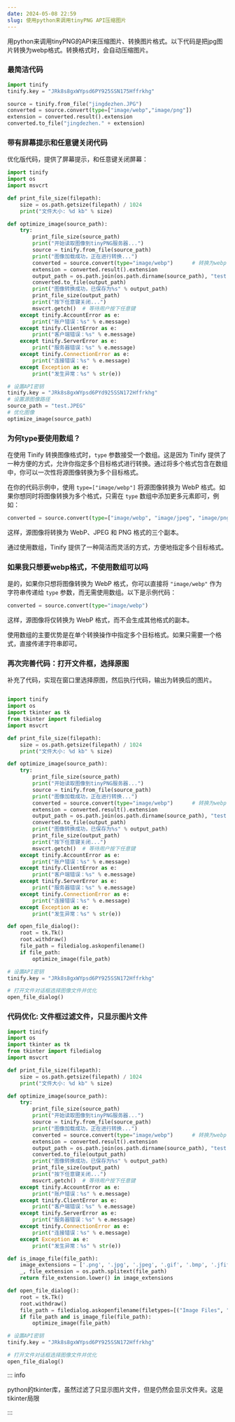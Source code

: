 ```yaml
---
date: 2024-05-08 22:59
slug: 使用python来调用tinyPNG API压缩图片
---
```


用python来调用tinyPNG的API来压缩图片、转换图片格式。以下代码是把jpg图片转换为webp格式。转换格式时，会自动压缩图片。

### 最简洁代码

```python
import tinify
tinify.key = "JRk8s8gxWYpsd6PY925SSN175Hffrkhg"

source = tinify.from_file("jingdezhen.JPG")
converted = source.convert(type=["image/webp","image/png"])
extension = converted.result().extension
converted.to_file("jingdezhen." + extension)	
```

<!-- truncate -->

### 带有屏幕提示和任意键关闭代码

优化版代码，提供了屏幕提示，和任意键关闭屏幕：

```python
import tinify
import os
import msvcrt

def print_file_size(filepath):
    size = os.path.getsize(filepath) / 1024
    print("文件大小: %d kb" % size)

def optimize_image(source_path):
    try:
        print_file_size(source_path)
        print("开始读取图像到tinyPNG服务器...")
        source = tinify.from_file(source_path)
        print("图像加载成功，正在进行转换...")
        converted = source.convert(type="image/webp")      # 转换为webp
        extension = converted.result().extension
        output_path = os.path.join(os.path.dirname(source_path), "test." + extension)
        converted.to_file(output_path)
        print("图像转换成功，已保存为%s" % output_path)
        print_file_size(output_path)
        print("按下任意键关闭...")
        msvcrt.getch()  # 等待用户按下任意键
    except tinify.AccountError as e:
        print("账户错误：%s" % e.message)
    except tinify.ClientError as e:
        print("客户端错误：%s" % e.message)
    except tinify.ServerError as e:
        print("服务器错误：%s" % e.message)
    except tinify.ConnectionError as e:
        print("连接错误：%s" % e.message)
    except Exception as e:
        print("发生异常：%s" % str(e))

# 设置API密钥
tinify.key = "JRk8s8gxWYpsd6PYd925SSN172Hffrkhg"
# 设置源图像路径
source_path = "test.JPEG"
# 优化图像
optimize_image(source_path)
```



### 为何type要使用数组？

在使用 Tinify 转换图像格式时，`type` 参数接受一个数组。这是因为 Tinify 提供了一种方便的方式，允许你指定多个目标格式进行转换。通过将多个格式包含在数组中，你可以一次性将源图像转换为多个目标格式。

在你的代码示例中，使用 `type=["image/webp"]` 将源图像转换为 WebP 格式。如果你想同时将图像转换为多个格式，只需在 `type` 数组中添加更多元素即可，例如：

```python
converted = source.convert(type=["image/webp", "image/jpeg", "image/png"])
```

这样，源图像将转换为 WebP、JPEG 和 PNG 格式的三个副本。

通过使用数组，Tinify 提供了一种简洁而灵活的方式，方便地指定多个目标格式。

### 如果我只想要webp格式，不使用数组可以吗

是的，如果你只想将图像转换为 WebP 格式，你可以直接将 `"image/webp"` 作为字符串传递给 `type` 参数，而无需使用数组。以下是示例代码：

```python
converted = source.convert(type="image/webp")
```

这样，源图像将仅转换为 WebP 格式，而不会生成其他格式的副本。

使用数组的主要优势是在单个转换操作中指定多个目标格式。如果只需要一个格式，直接传递字符串即可。

### 再次完善代码：打开文件框，选择原图

补充了代码，实现在窗口里选择原图，然后执行代码，输出为转换后的图片。

```python

import tinify
import os
import tkinter as tk
from tkinter import filedialog
import msvcrt

def print_file_size(filepath):
    size = os.path.getsize(filepath) / 1024
    print("文件大小: %d kb" % size)

def optimize_image(source_path):
    try:
        print_file_size(source_path)
        print("开始读取图像到tinyPNG服务器...")
        source = tinify.from_file(source_path)
        print("图像加载成功，正在进行转换...")
        converted = source.convert(type="image/webp")      # 转换为webp
        extension = converted.result().extension
        output_path = os.path.join(os.path.dirname(source_path), "test." + extension)
        converted.to_file(output_path)
        print("图像转换成功，已保存为%s" % output_path)
        print_file_size(output_path)
        print("按下任意键关闭...")
        msvcrt.getch()  # 等待用户按下任意键
    except tinify.AccountError as e:
        print("账户错误：%s" % e.message)
    except tinify.ClientError as e:
        print("客户端错误：%s" % e.message)
    except tinify.ServerError as e:
        print("服务器错误：%s" % e.message)
    except tinify.ConnectionError as e:
        print("连接错误：%s" % e.message)
    except Exception as e:
        print("发生异常：%s" % str(e))

def open_file_dialog():
    root = tk.Tk()
    root.withdraw()
    file_path = filedialog.askopenfilename()
    if file_path:
        optimize_image(file_path)

# 设置API密钥
tinify.key = "JRk8s8gxWYpsd6PY925SSN172Hffrkhg"

# 打开文件对话框选择图像文件并优化
open_file_dialog()
```

### 代码优化: 文件框过滤文件，只显示图片文件

```python
import tinify
import os
import tkinter as tk
from tkinter import filedialog
import msvcrt

def print_file_size(filepath):
    size = os.path.getsize(filepath) / 1024
    print("文件大小: %d kb" % size)

def optimize_image(source_path):
    try:
        print_file_size(source_path)
        print("开始读取图像到tinyPNG服务器...")
        source = tinify.from_file(source_path)
        print("图像加载成功，正在进行转换...")
        converted = source.convert(type="image/webp")      # 转换为webp
        extension = converted.result().extension
        output_path = os.path.join(os.path.dirname(source_path), "test." + extension)
        converted.to_file(output_path)
        print("图像转换成功，已保存为%s" % output_path)
        print_file_size(output_path)
        print("按下任意键关闭...")
        msvcrt.getch()  # 等待用户按下任意键
    except tinify.AccountError as e:
        print("账户错误：%s" % e.message)
    except tinify.ClientError as e:
        print("客户端错误：%s" % e.message)
    except tinify.ServerError as e:
        print("服务器错误：%s" % e.message)
    except tinify.ConnectionError as e:
        print("连接错误：%s" % e.message)
    except Exception as e:
        print("发生异常：%s" % str(e))

def is_image_file(file_path):
    image_extensions = ['.png', '.jpg', '.jpeg', '.gif', '.bmp', '.jfif']
    _, file_extension = os.path.splitext(file_path)
    return file_extension.lower() in image_extensions

def open_file_dialog():
    root = tk.Tk()
    root.withdraw()
    file_path = filedialog.askopenfilename(filetypes=[("Image Files", "*.png;*.jpg;*.jpeg;*.gif;*.bmp;*.jfif")])
    if file_path and is_image_file(file_path):
        optimize_image(file_path)

# 设置API密钥
tinify.key = "JRk8s8gxWYpsd6PY925SSN172Hffrkhg"

# 打开文件对话框选择图像文件并优化
open_file_dialog()
```

::: info

python的tkinter库，虽然过滤了只显示图片文件，但是仍然会显示文件夹。这是tikinter局限

:::

